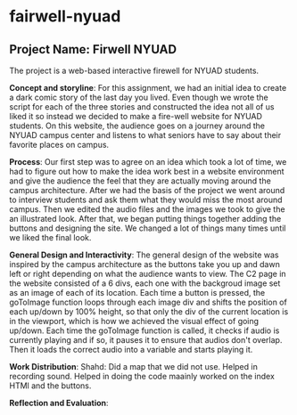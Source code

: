 # fairwell-nyuad
## Project Name: Firwell NYUAD
The project is a web-based interactive firewell for NYUAD students. 

**Concept and storyline**:
For this assignment, we had an initial idea to create a dark comic story of the last day you lived. Even though we wrote the script for each of the three stories and constructed the idea not all of us liked it so instead we decided to make a fire-well website for NYUAD students. On this website, the audience goes on a journey around the NYUAD campus center and listens to what seniors have to say about their favorite places on campus.

**Process**:
Our first step was to agree on an idea which took a lot of time, we had to figure out how to make the idea work best in a website environment and give the audience the feel that they are actually moving around the campus architecture. After we had the basis of the project we went around to interview students and ask them what they would miss the most around campus. Then we edited the audio files and the images we took to give the an illustrated look. After that, we began putting things together adding the buttons and designing the site. We changed a lot of things many times until we liked the final look.

**General Design and Interactivity**:
The general design of the website was inspired by the campus architecture as the buttons take you up and dawn left or right depending on what the audience wants to view.
The C2 page in the website consisted of a 6 divs, each one with the backgroud image set as an image of each of its location. Each time a button is pressed, the goToImage function loops through each image div and shifts the position of each up/down by 100% height, so that only the div of the current location is in the viewport, which is how we achieved the visual effect of going up/down. Each time the goToImage function is called, it checks if audio is currently playing and if so, it pauses it to ensure that audios don't overlap. Then it loads the correct audio into a variable and starts playing it.  

**Work Distribution**:
Shahd: Did a map that we did not use. Helped in recording sound. Helped in doing the code maainly worked on the index HTMl and the buttons. 

**Reflection and Evaluation**: 